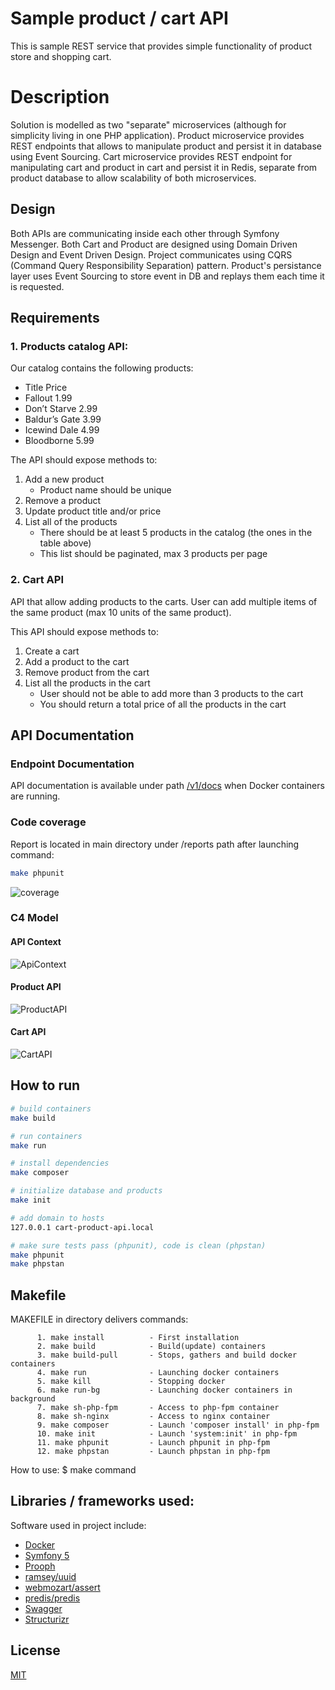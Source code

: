 # Sample product / cart API

This is sample REST service that provides simple functionality of product store and shopping
cart. 

# Description

Solution is modelled as two "separate" microservices (although for simplicity living in
one PHP application). Product microservice provides REST endpoints that
allows to manipulate product and persist it in database using Event Sourcing. Cart microservice
provides REST endpoint for manipulating cart and product in cart and persist it in Redis,
separate from product database to allow scalability of both microservices.

## Design

Both APIs are communicating inside each other through Symfony Messenger.
Both Cart and Product are designed using Domain Driven Design and Event Driven Design.
Project communicates using CQRS (Command Query Responsibility Separation) pattern.
Product's persistance layer uses Event Sourcing to store event in DB and replays them each time
it is requested.

## Requirements

### 1. Products catalog API:

Our catalog contains the following products:
* Title Price
* Fallout 1.99
* Don’t Starve 2.99
* Baldur’s Gate 3.99
* Icewind Dale 4.99
* Bloodborne 5.99

The API should expose methods to:
1. Add a new product 
   - Product name should be unique
2. Remove a product
3. Update product title and/or price
4. List all of the products
   - There should be at least 5 products in the catalog (the ones in the table above)
   - This list should be paginated, max 3 products per page

### 2. Cart API

API that allow adding products to the carts. User can add multiple items of the same product
(max 10 units of the same product).

This API should expose methods to:
1. Create a cart
2. Add a product to the cart
3. Remove product from the cart
4. List all the products in the cart
   - User should not be able to add more than 3 products to the cart
   - You should return a total price of all the products in the cart

## API Documentation

### Endpoint Documentation

API documentation is available under path [/v1/docs](https://cart-product-api.local/v1/docs) when 
Docker containers are running.

### Code coverage

Report is located in main directory under /reports path after launching command:
```bash
make phpunit
```

![coverage](docs/PhpUnit/coverage_report.png)

### C4 Model

#### API Context

![ApiContext](docs/C4Model/APIContext.png)

#### Product API

![ProductAPI](docs/C4Model/ProductAPI.png)

#### Cart API

![CartAPI](docs/C4Model/CartAPI.png)

## How to run

```bash
# build containers
make build

# run containers
make run

# install dependencies
make composer

# initialize database and products
make init

# add domain to hosts
127.0.0.1 cart-product-api.local

# make sure tests pass (phpunit), code is clean (phpstan) 
make phpunit
make phpstan
```

## Makefile
MAKEFILE in directory delivers commands:

          1. make install          - First installation
          2. make build            - Build(update) containers
          3. make build-pull       - Stops, gathers and build docker containers
          4. make run              - Launching docker containers
          5. make kill             - Stopping docker
          6. make run-bg           - Launching docker containers in background
          7. make sh-php-fpm       - Access to php-fpm container
          8. make sh-nginx         - Access to nginx container
          9. make composer         - Launch 'composer install' in php-fpm
          10. make init            - Launch 'system:init' in php-fpm
          11. make phpunit         - Launch phpunit in php-fpm
          12. make phpstan         - Launch phpstan in php-fpm

How to use: $ make command

## Libraries / frameworks used:

Software used in project include:

- [Docker](https://www.docker.com/)
- [Symfony 5](https://symfony.com/)
- [Prooph](http://getprooph.org/)
- [ramsey/uuid](https://github.com/ramsey/uuid)
- [webmozart/assert](https://github.com/webmozart/assert)
- [predis/predis](https://packagist.org/packages/predis/predis)
- [Swagger](https://swagger.io/)
- [Structurizr](https://github.com/structurizr-php/structurizr-php)

## License

[MIT](LICENSE)
